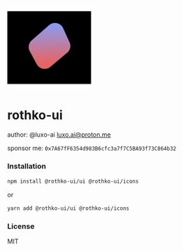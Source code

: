 <img src="./assets/logo.png" alt="rothko-ui"/>

# rothko-ui

author: @luxo-ai <luxo.ai@proton.me>

sponsor me: `0x7A67fF6354d983B6cfc3a7f7C5BA93f73C864b32`

### Installation

```bash
npm install @rothko-ui/ui @rothko-ui/icons
```

or

```bash
yarn add @rothko-ui/ui @rothko-ui/icons
```

### License

MIT
